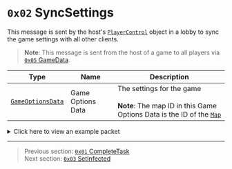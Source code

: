 # `0x02` SyncSettings

This message is sent by the host's [`PlayerControl`](../05_innernetobject_types/04_playercontrol.md) object in a lobby to sync the game settings with all other clients.

> **Note**: This message is sent from the host of a game to all players via [`0x05` GameData](../02_root_message_types/05_gamedata.md).

| Type | Name | Description |
| --- | --- | --- |
| [`GameOptionsData`](../07_miscellaneous/01_the_structure_of_the_gameoptionsdata_object.md) | Game Options Data | The settings for the game<br><br>**Note**: The map ID in this Game Options Data is the ID of the [`Map`](../01_packet_structure/06_enums.md#map) |

<details>
    <summary>Click here to view an example packet</summary>

```
01                  # Reliable packet
00ec                # Nonce
380005              # Hazel message (tag of 0x05 = GameData)
    d3503f8a        # Game ID: -1975562029 (REDSUS)
    310002          # Hazel message (tag of 0x02 = RPC)
        04          # Sender (PlayerControl) Net ID: 4
        02          # RPC Call ID: 2 (SyncSettings)
        2e          # Game Options Data Length: 46
        04          # Game Optiona Data Version: 4
        0a          # Max Number of Players: 10
        01000000    # Keywords: 1 (Other)
        01          # Map: 1 (Mira HQ)
        0000803f    # Player Speed Modifier: 1.0x
        0000803f    # Crewmate Light Modifier: 1.0x
        0000c03f    # Impostor Light Modifier: 1.5x
        00003442    # Kill Cooldown: 45s
        01          # Number of Common Tasks: 1
        01          # Number of Long Tasks: 1
        02          # Number of Short Tasks: 2
        01000000    # Number of Emergency Meetings: 1
        01          # Number of Impostors: 1
        01          # Kill Distance: 1 (MEDIUM)
        0f000000    # Discussion Time: 15s
        78000000    # Voting Time: 120s
        01          # Is Defaults: True
        0f          # Emergency Cooldown: 15s
        01          # Confirm Ejects: True
        01          # Visual Tasks: True
        00          # Anonymous Votes: False
        00          # Task Bar Updates: 0 (ALWAYS)
```
</details>

---

> Previous section: [`0x01` CompleteTask](01_completetask.md)<br>
> Next section: [`0x03` SetInfected](03_setinfected.md)

